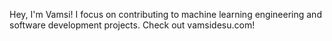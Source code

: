 Hey, I'm Vamsi! I focus on contributing to machine learning engineering and software development projects. Check out vamsidesu.com!

<!---
vamsidesu5/vamsidesu5 is a ✨ special ✨ repository because its `README.md` (this file) appears on your GitHub profile.
You can click the Preview link to take a look at your changes.
--->
